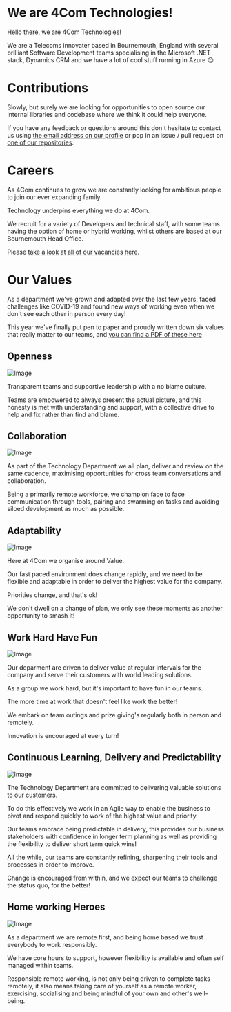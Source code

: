 # We are 4Com Technologies!

Hello there, we are 4Com Technologies! 

We are a Telecoms innovater based in Bournemouth, England with several brilliant Software Development teams specialising in the Microsoft .NET stack, Dynamics CRM and we have a lot of cool stuff running in Azure 😊

# Contributions

Slowly, but surely we are looking for opportunities to open source our internal libraries and codebase where we think it could help everyone. 

If you have any feedback or questions around this don't hesitate to contact us using [the email address on our profile](https://github.com/4Com) or pop in an issue / pull request on [one of our repositories](https://github.com/orgs/4Com/repositories).

# Careers

As 4Com continues to grow we are constantly looking for ambitious people to join our ever expanding family.

Technology underpins everything we do at 4Com. 

We recruit for a variety of Developers and technical staff, with some teams having the option of home or hybrid working, whilst others are based at our Bournemouth Head Office. 

Please [take a look at all of our vacancies here](https://www.4com.co.uk/careers/#vacancies).

# Our Values

As a department we've grown and adapted over the last few years, faced challenges like COVID-19 and found new ways of working even when we don't see each other in person every day!

This year we've finally put pen to paper and proudly written down six values that really matter to our teams, and 
[you can find a PDF of these here](4ComTechnologyValues.pdf)

## Openness
![Image](/img/openness.png "Openness")

Transparent teams and supportive leadership with a no blame culture.

Teams are empowered to always present the actual picture, and this honesty is met with understanding and support, with a collective drive to help and fix rather than find and blame. 

## Collaboration
![Image](/img/collaboration.png "Collaboration")

As part of the Technology Department we all plan, deliver and review on the same cadence, maximising opportunities for cross team conversations and collaboration. 

Being a primarily remote workforce, we champion face to face communication through tools, pairing and swarming on tasks and avoiding siloed development as much as possible.

## Adaptability
![Image](/img/adaptability.png "Adaptability")

Here at 4Com we organise around Value. 

Our fast paced environment does change rapidly, and we need to be flexible and adaptable in order to deliver the highest value for the company. 

Priorities change, and that's ok! 

We don't dwell on a change of plan, we only see these moments as another opportunity to smash it!

## Work Hard Have Fun
![Image](/img/workhardhavefun.png "Work Hard Have Fun")

Our deparment are driven to deliver value at regular intervals for the company and serve their customers with world leading solutions.

As a group we work hard, but it's important to have fun in our teams. 

The more time at work that doesn't feel like work the better! 

We embark on team outings and prize giving's regularly both in person and remotely. 

Innovation is encouraged at every turn!

## Continuous Learning, Delivery and Predictability
![Image](/img/continuouslearning.png "Continuous Learning, Delivery and Predictability")

The Technology Department are committed to delivering valuable solutions to our customers. 

To do this effectively we work in an Agile way to enable the business to pivot and respond quickly to work of the highest value and priority.

Our teams embrace being predictable in delivery, this provides our business stakeholders with confidence in longer term planning as well as providing the flexibility to deliver short term quick wins! 

All the while, our teams are constantly refining, sharpening their tools and processes in order to improve. 

Change is encouraged from within, and we expect our teams to challenge the status quo, for the better!

## Home working Heroes
![Image](/img/homeworkingheroes.png "Home working Heroes")

As a department we are remote first, and being home based we trust everybody to work responsibly. 

We have core hours to support, however flexibility is available and often self managed within teams.

Responsible remote working, is not only being driven to complete tasks remotely, it also means taking care of yourself as a remote worker, exercising, socialising and being mindful of your own and other's well-being.
